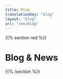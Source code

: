 ```yaml
---
title: Blog
translationKey: "blog"
layout: "blog"
url: "/en/blog"
---
```

{{% section red %}}
# Blog & News
{{% /section %}}

